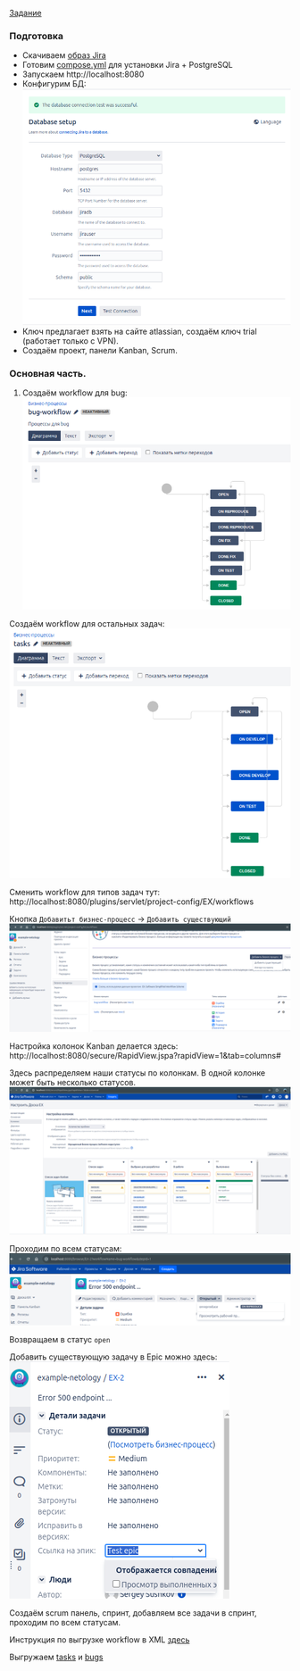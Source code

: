 [Задание](https://github.com/netology-code/mnt-homeworks/blob/MNT-video/09-ci-01-intro/README.md)

### Подготовка
- Скачиваем [образ Jira](https://hub.docker.com/r/atlassian/jira-software/#)
- Готовим [compose.yml](compose.yml) для установки Jira + PostgreSQL
- Запускаем http://localhost:8080
- Конфигурим БД:  
![db](images/image01.png)
- Ключ предлагает взять на сайте atlassian, создаём ключ trial (работает только с VPN).
- Создаём проект, панели Kanban, Scrum.

### Основная часть.
1. Создаём workflow для bug:  
![bug workflow](images/image02.png)

Создаём workflow для остальных задач:
![tasks workflow](images/image03.png)

Сменить workflow для типов задач тут:
http://localhost:8080/plugins/servlet/project-config/EX/workflows

Кнопка `Добавитьт бизнес-процесс` -> `Добавить существующий`
![change workflow](images/image04.png)

Настройка колонок Kanban делается здесь: 
http://localhost:8080/secure/RapidView.jspa?rapidView=1&tab=columns#

Здесь распределяем наши статусы по колонкам. В одной колонке может быть несколько статусов.  
![edit columns](images/image05.png)

Проходим по всем статусам:  
![change status](images/image06.png)

Возвращаем в статус `open`

Добавить существующую задачу в Epic можно здесь:
![add to epic](images/image07.png)

Создаём scrum панель, спринт, добавляем все задачи в спринт, проходим по всем статусам.

Инструкция по выгрузке workflow в XML [здесь](https://support.atlassian.com/jira-cloud-administration/docs/import-and-export-issue-workflows/)

Выгружаем [tasks](workflows/tasks.xml) и [bugs](workflows/bug-workflow.xml)
